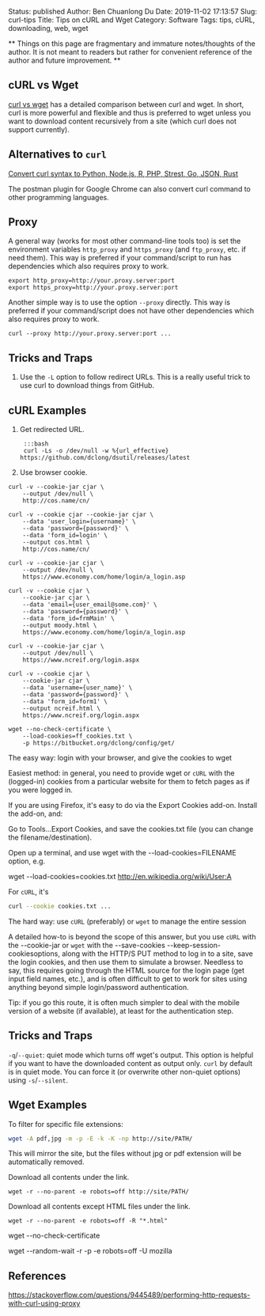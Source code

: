 Status: published
Author: Ben Chuanlong Du
Date: 2019-11-02 17:13:57
Slug: curl-tips
Title: Tips on cURL and Wget
Category: Software
Tags: tips, cURL, downloading, web, wget

**
Things on this page are fragmentary and immature notes/thoughts of the author.
It is not meant to readers but rather for convenient reference of the author and future improvement.
**

## cURL vs Wget
[curl vs wget](https://daniel.haxx.se/docs/curl-vs-wget.html)
has a detailed comparison between curl and wget.
In short, 
curl is more powerful and flexible and thus is preferred to wget
unless you want to download content recursively from a site 
(which curl does not support currently).

## Alternatives to `curl`

[Convert curl syntax to Python, Node.js, R, PHP, Strest, Go, JSON, Rust](https://curl.trillworks.com/)

The postman plugin for Google Chrome can also convert curl command to other programming languages.

## Proxy

A general way (works for most other command-line tools too) is set the environment variables `http_proxy` and `https_proxy`
(and `ftp_proxy`, etc. if need them).
This way is preferred if your command/script to run has dependencies which also requires proxy to work.

    export http_proxy=http://your.proxy.server:port
    export https_proxy=http://your.proxy.server:port

Another simple way is to use the option `--proxy` directly.
This way is preferred if your command/script does not have other dependencies which also requires proxy to work.
    
    curl --proxy http://your.proxy.server:port ...

## Tricks and Traps

1. Use the `-L` option to follow redirect URLs. 
    This is a really useful trick to use curl to download things from GitHub.

## cURL Examples

1. Get redirected URL.

        :::bash
        curl -Ls -o /dev/null -w %{url_effective} https://github.com/dclong/dsutil/releases/latest

2. Use browser cookie.
```
curl -v --cookie-jar cjar \
    --output /dev/null \
    http://cos.name/cn/

curl -v --cookie cjar --cookie-jar cjar \
    --data 'user_login={username}' \
    --data 'password={password}' \
    --data 'form_id=login' \
    --output cos.html \
    http://cos.name/cn/
```

```
curl -v --cookie-jar cjar \
    --output /dev/null \
    https://www.economy.com/home/login/a_login.asp

curl -v --cookie cjar \
    --cookie-jar cjar \
    --data 'email={user_email@some.com}' \
    --data 'password={password}' \
    --data 'form_id=frmMain' \
    --output moody.html \
    https://www.economy.com/home/login/a_login.asp
```

```
curl -v --cookie-jar cjar \
    --output /dev/null \
    https://www.ncreif.org/login.aspx

curl -v --cookie cjar \
    --cookie-jar cjar \
    --data 'username={user_name}' \
    --data 'password={password}' \
    --data 'form_id=form1' \
    --output ncreif.html \
    https://www.ncreif.org/login.aspx
```

```
wget --no-check-certificate \
    --load-cookies=ff_cookies.txt \
    -p https://bitbucket.org/dclong/config/get/
```

The easy way: login with your browser,
and give the cookies to wget

Easiest method: in general,
you need to provide wget or `cURL` with the (logged-in) cookies
from a particular website for them to fetch pages as if you were logged in.

If you are using Firefox,
it's easy to do via the Export Cookies add-on.
Install the add-on, and:

Go to Tools...Export Cookies,
and save the cookies.txt file (you can change the filename/destination).

Open up a terminal,
and use wget with the --load-cookies=FILENAME option, e.g.

wget --load-cookies=cookies.txt http://en.wikipedia.org/wiki/User:A

For `cURL`, it's
```sh
curl --cookie cookies.txt ...
```


The hard way: use `cURL` (preferably) or `wget` to manage the entire session

A detailed how-to is beyond the scope of this answer,
but you use `cURL` with the --cookie-jar or `wget`
with the --save-cookies --keep-session-cookiesoptions,
along with the HTTP/S PUT method to log in to a site,
save the login cookies, and then use them to simulate a browser.
Needless to say,
this requires going through the HTML source for the login page (get input field names, etc.),
and is often difficult to get to work for sites
using anything beyond simple login/password authentication.

Tip: if you go this route,
it is often much simpler to deal with the mobile version of a website (if available),
at least for the authentication step.


## Tricks and Traps

`-q`/`--quiet`: quiet mode which turns off wget's output.
This option is helpful if you want to have the downloaded content as output only.
`curl` by default is in quiet mode.
You can force it (or overwrite other non-quiet options) using `-s`/`--silent`.

## Wget Examples

To filter for specific file extensions:
```sh
wget -A pdf,jpg -m -p -E -k -K -np http://site/PATH/
```
This will mirror the site, but the files without jpg or pdf extension will be automatically removed.

Download all contents under the link.
```
wget -r --no-parent -e robots=off http://site/PATH/
```

Download all contents except HTML files under the link.
```
wget -r --no-parent -e robots=off -R "*.html"
```

wget --no-check-certificate


wget --random-wait -r -p -e robots=off -U mozilla

## References

https://stackoverflow.com/questions/9445489/performing-http-requests-with-curl-using-proxy

